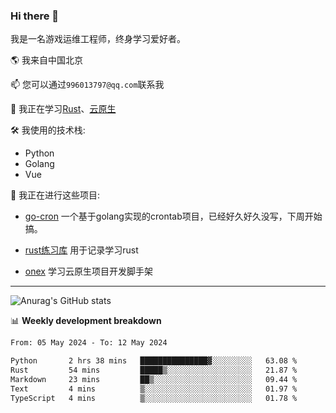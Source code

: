 ### Hi there 👋

我是一名游戏运维工程师，终身学习爱好者。

🌎 我来自中国北京

📫 您可以通过`996013797@qq.com`联系我

🌱 我正在学习[Rust](https://course.rs/)、[云原生](https://konglingfei.com/)

🛠️ 我使用的技术栈:
- Python
- Golang
- Vue

🚀 我正在进行这些项目:
- [go-cron](https://github.com/jami1024/go-cron) 一个基于golang实现的crontab项目，已经好久好久没写，下周开始搞。

- [rust练习库](https://github.com/jami1024/learn_rust) 用于记录学习rust

- [onex](https://github.com/superproj/onex) 学习云原生项目开发脚手架

----

![Anurag's GitHub stats](https://github-readme-stats.vercel.app/api?username=jami1024&show_icons=true&theme=radical)


📊 **Weekly development breakdown**
<!--START_SECTION:waka-->

```txt
From: 05 May 2024 - To: 12 May 2024

Python       2 hrs 38 mins   ███████████████▓░░░░░░░░░   63.08 %
Rust         54 mins         █████▒░░░░░░░░░░░░░░░░░░░   21.87 %
Markdown     23 mins         ██▒░░░░░░░░░░░░░░░░░░░░░░   09.44 %
Text         4 mins          ▒░░░░░░░░░░░░░░░░░░░░░░░░   01.97 %
TypeScript   4 mins          ▒░░░░░░░░░░░░░░░░░░░░░░░░   01.78 %
```

<!--END_SECTION:waka-->
<!--
**jami1024/jami1024** is a ✨ _special_ ✨ repository because its `README.md` (this file) appears on your GitHub profile.

Here are some ideas to get you started:

- 🔭 I’m currently working on ...
- 🌱 I’m currently learning ...
- 👯 I’m looking to collaborate on ...
- 🤔 I’m looking for help with ...
- 💬 Ask me about ...
- 📫 How to reach me: ...
- 😄 Pronouns: ...
- ⚡ Fun fact: ...
-->
